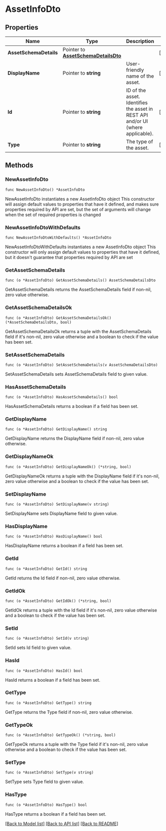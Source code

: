 # AssetInfoDto

## Properties

Name | Type | Description | Notes
------------ | ------------- | ------------- | -------------
**AssetSchemaDetails** | Pointer to [**AssetSchemaDetailsDto**](AssetSchemaDetailsDto.md) |  | [optional] 
**DisplayName** | Pointer to **string** | User-friendly name of the asset. | [optional] 
**Id** | Pointer to **string** | ID of the asset. Identifies the asset in REST API and/or UI (where applicable). | [optional] 
**Type** | Pointer to **string** | The type of the asset. | [optional] 

## Methods

### NewAssetInfoDto

`func NewAssetInfoDto() *AssetInfoDto`

NewAssetInfoDto instantiates a new AssetInfoDto object
This constructor will assign default values to properties that have it defined,
and makes sure properties required by API are set, but the set of arguments
will change when the set of required properties is changed

### NewAssetInfoDtoWithDefaults

`func NewAssetInfoDtoWithDefaults() *AssetInfoDto`

NewAssetInfoDtoWithDefaults instantiates a new AssetInfoDto object
This constructor will only assign default values to properties that have it defined,
but it doesn't guarantee that properties required by API are set

### GetAssetSchemaDetails

`func (o *AssetInfoDto) GetAssetSchemaDetails() AssetSchemaDetailsDto`

GetAssetSchemaDetails returns the AssetSchemaDetails field if non-nil, zero value otherwise.

### GetAssetSchemaDetailsOk

`func (o *AssetInfoDto) GetAssetSchemaDetailsOk() (*AssetSchemaDetailsDto, bool)`

GetAssetSchemaDetailsOk returns a tuple with the AssetSchemaDetails field if it's non-nil, zero value otherwise
and a boolean to check if the value has been set.

### SetAssetSchemaDetails

`func (o *AssetInfoDto) SetAssetSchemaDetails(v AssetSchemaDetailsDto)`

SetAssetSchemaDetails sets AssetSchemaDetails field to given value.

### HasAssetSchemaDetails

`func (o *AssetInfoDto) HasAssetSchemaDetails() bool`

HasAssetSchemaDetails returns a boolean if a field has been set.

### GetDisplayName

`func (o *AssetInfoDto) GetDisplayName() string`

GetDisplayName returns the DisplayName field if non-nil, zero value otherwise.

### GetDisplayNameOk

`func (o *AssetInfoDto) GetDisplayNameOk() (*string, bool)`

GetDisplayNameOk returns a tuple with the DisplayName field if it's non-nil, zero value otherwise
and a boolean to check if the value has been set.

### SetDisplayName

`func (o *AssetInfoDto) SetDisplayName(v string)`

SetDisplayName sets DisplayName field to given value.

### HasDisplayName

`func (o *AssetInfoDto) HasDisplayName() bool`

HasDisplayName returns a boolean if a field has been set.

### GetId

`func (o *AssetInfoDto) GetId() string`

GetId returns the Id field if non-nil, zero value otherwise.

### GetIdOk

`func (o *AssetInfoDto) GetIdOk() (*string, bool)`

GetIdOk returns a tuple with the Id field if it's non-nil, zero value otherwise
and a boolean to check if the value has been set.

### SetId

`func (o *AssetInfoDto) SetId(v string)`

SetId sets Id field to given value.

### HasId

`func (o *AssetInfoDto) HasId() bool`

HasId returns a boolean if a field has been set.

### GetType

`func (o *AssetInfoDto) GetType() string`

GetType returns the Type field if non-nil, zero value otherwise.

### GetTypeOk

`func (o *AssetInfoDto) GetTypeOk() (*string, bool)`

GetTypeOk returns a tuple with the Type field if it's non-nil, zero value otherwise
and a boolean to check if the value has been set.

### SetType

`func (o *AssetInfoDto) SetType(v string)`

SetType sets Type field to given value.

### HasType

`func (o *AssetInfoDto) HasType() bool`

HasType returns a boolean if a field has been set.


[[Back to Model list]](../README.md#documentation-for-models) [[Back to API list]](../README.md#documentation-for-api-endpoints) [[Back to README]](../README.md)


